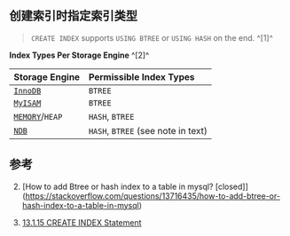 ﻿## 创建索引时指定索引类型



> `CREATE INDEX` supports `USING BTREE` or `USING HASH` on the end. ^[1]^



 **Index Types Per Storage Engine** ^[2]^

| Storage Engine                                               | Permissible Index Types            |
| :----------------------------------------------------------- | :--------------------------------- |
| [`InnoDB`](https://dev.mysql.com/doc/refman/8.0/en/innodb-storage-engine.html) | `BTREE`                            |
| [`MyISAM`](https://dev.mysql.com/doc/refman/8.0/en/myisam-storage-engine.html) | `BTREE`                            |
| [`MEMORY`](https://dev.mysql.com/doc/refman/8.0/en/memory-storage-engine.html)/`HEAP` | `HASH`, `BTREE`                    |
| [`NDB`](https://dev.mysql.com/doc/refman/8.0/en/mysql-cluster.html) | `HASH`, `BTREE` (see note in text) |



## 参考

2. [How to add Btree or hash index to a table in mysql? \[closed]](https://stackoverflow.com/questions/13716435/how-to-add-btree-or-hash-index-to-a-table-in-mysql)

3. [13.1.15 CREATE INDEX Statement](https://dev.mysql.com/doc/refman/8.0/en/create-index.html#create-index-functional-key-parts)